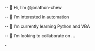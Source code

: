 -- 👋 Hi, I’m @jonathon-chew

-- 👀 I’m interested in automation                                                              

-- 🌱 I’m currently learning Python and VBA

-- 💞️ I’m looking to collaborate on ...

-<!---
-hunteradder626/hunteradder626 is a ✨ special ✨ repository because its `README.md` (this file) appears on your GitHub profile.
-You can click the Preview link to take a look at your changes.
---->
